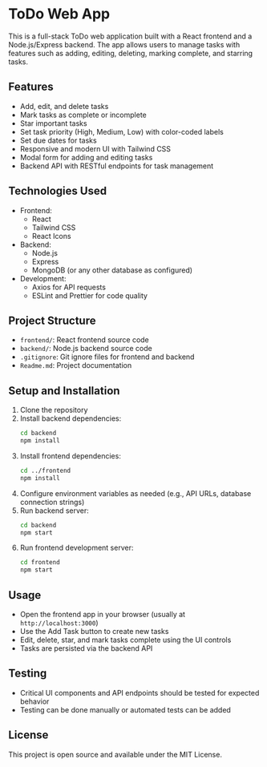 # ToDo Web App

This is a full-stack ToDo web application built with a React frontend and a Node.js/Express backend. The app allows users to manage tasks with features such as adding, editing, deleting, marking complete, and starring tasks.

## Features

- Add, edit, and delete tasks
- Mark tasks as complete or incomplete
- Star important tasks
- Set task priority (High, Medium, Low) with color-coded labels
- Set due dates for tasks
- Responsive and modern UI with Tailwind CSS
- Modal form for adding and editing tasks
- Backend API with RESTful endpoints for task management

## Technologies Used

- Frontend:
  - React
  - Tailwind CSS
  - React Icons
- Backend:
  - Node.js
  - Express
  - MongoDB (or any other database as configured)
- Development:
  - Axios for API requests
  - ESLint and Prettier for code quality

## Project Structure

- `frontend/`: React frontend source code
- `backend/`: Node.js backend source code
- `.gitignore`: Git ignore files for frontend and backend
- `Readme.md`: Project documentation

## Setup and Installation

1. Clone the repository
2. Install backend dependencies:
   ```bash
   cd backend
   npm install
   ```
3. Install frontend dependencies:
   ```bash
   cd ../frontend
   npm install
   ```
4. Configure environment variables as needed (e.g., API URLs, database connection strings)
5. Run backend server:
   ```bash
   cd backend
   npm start
   ```
6. Run frontend development server:
   ```bash
   cd frontend
   npm start
   ```

## Usage

- Open the frontend app in your browser (usually at `http://localhost:3000`)
- Use the Add Task button to create new tasks
- Edit, delete, star, and mark tasks complete using the UI controls
- Tasks are persisted via the backend API

## Testing

- Critical UI components and API endpoints should be tested for expected behavior
- Testing can be done manually or automated tests can be added

## License

This project is open source and available under the MIT License.
